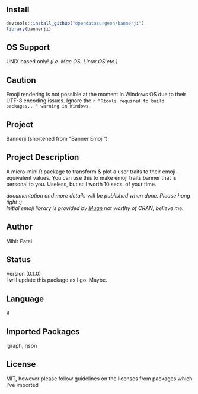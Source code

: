 Install
-------
`````r
devtools::install_github("opendatasurgeon/bannerji")
library(bannerji) 
`````
OS Support
----------
UNIX based only! *(i.e. Mac OS, Linux OS etc.)*

Caution
--------
Emoji rendering is not possible at the moment in Windows OS due to their UTF-8 encoding issues. Ignore the ````r "Rtools required to build packages..." warning in Windows.````

Project
-------
Bannerji (shortened from "Banner Emoji")

Project Description
--------------------
A micro-mini R package to transform & plot a user traits to their emoji-equivalent values.
You can use this to make emoji traits banner that is personal to you. Useless, but still worth 10 secs. of your time.

*documentation and more details will be published when done. Please hang tight :)*      
*Initial emoji library is provided by [Muan](https://github.com/muan/emojilib)*
*not worthy of CRAN, believe me.*

Author
-------
Mihir Patel

Status
------
Version (0.1.0)    
I will  update this package as I go. Maybe.

Language
---------
R

Imported Packages
----------
igraph, rjson

License
--------
MIT, however please follow guidelines on the licenses from packages which I've imported
